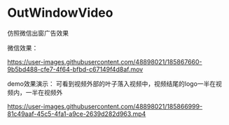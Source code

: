 # OutWindowVideo
仿照微信出窗广告效果

微信效果：


https://user-images.githubusercontent.com/48898021/185867660-9b5bd488-cfe7-4f64-bfbd-c67149f4d8af.mov



demo效果演示：
可看到视频外部的叶子落入视频中，视频结尾的logo一半在视频内，一半在视频外

https://user-images.githubusercontent.com/48898021/185866999-81c49aaf-45c5-4fa1-a9ce-2639d282d963.mp4

